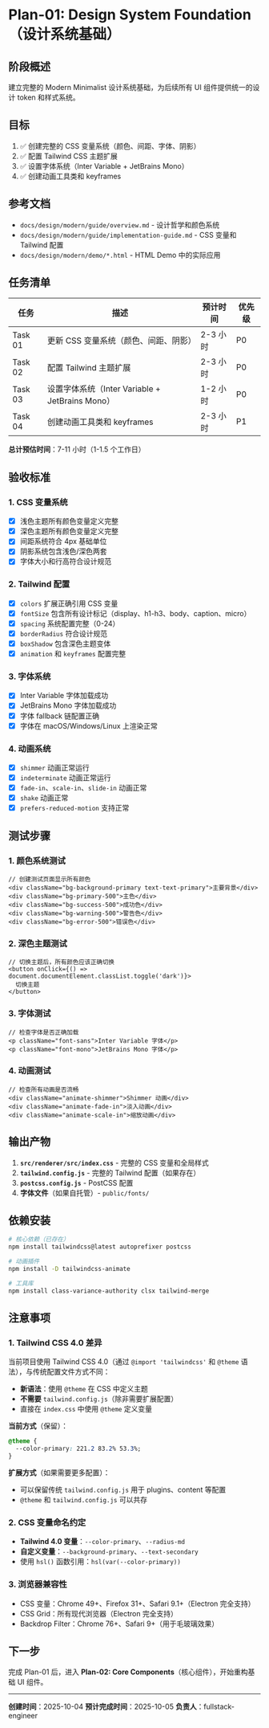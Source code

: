 # Plan-01: Design System Foundation（设计系统基础）

## 阶段概述

建立完整的 Modern Minimalist 设计系统基础，为后续所有 UI 组件提供统一的设计 token 和样式系统。

## 目标

1. ✅ 创建完整的 CSS 变量系统（颜色、间距、字体、阴影）
2. ✅ 配置 Tailwind CSS 主题扩展
3. ✅ 设置字体系统（Inter Variable + JetBrains Mono）
4. ✅ 创建动画工具类和 keyframes

## 参考文档

- `docs/design/modern/guide/overview.md` - 设计哲学和颜色系统
- `docs/design/modern/guide/implementation-guide.md` - CSS 变量和 Tailwind 配置
- `docs/design/modern/demo/*.html` - HTML Demo 中的实际应用

## 任务清单

| 任务 | 描述 | 预计时间 | 优先级 |
|------|------|----------|--------|
| Task 01 | 更新 CSS 变量系统（颜色、间距、阴影） | 2-3 小时 | P0 |
| Task 02 | 配置 Tailwind 主题扩展 | 2-3 小时 | P0 |
| Task 03 | 设置字体系统（Inter Variable + JetBrains Mono） | 1-2 小时 | P0 |
| Task 04 | 创建动画工具类和 keyframes | 2-3 小时 | P1 |

**总计预估时间**：7-11 小时（1-1.5 个工作日）

## 验收标准

### 1. CSS 变量系统

- [x] 浅色主题所有颜色变量定义完整
- [x] 深色主题所有颜色变量定义完整
- [x] 间距系统符合 4px 基础单位
- [x] 阴影系统包含浅色/深色两套
- [x] 字体大小和行高符合设计规范

### 2. Tailwind 配置

- [x] `colors` 扩展正确引用 CSS 变量
- [x] `fontSize` 包含所有设计标记（display、h1-h3、body、caption、micro）
- [x] `spacing` 系统配置完整（0-24）
- [x] `borderRadius` 符合设计规范
- [x] `boxShadow` 包含深色主题变体
- [x] `animation` 和 `keyframes` 配置完整

### 3. 字体系统

- [x] Inter Variable 字体加载成功
- [x] JetBrains Mono 字体加载成功
- [x] 字体 fallback 链配置正确
- [x] 字体在 macOS/Windows/Linux 上渲染正常

### 4. 动画系统

- [x] `shimmer` 动画正常运行
- [x] `indeterminate` 动画正常运行
- [x] `fade-in`、`scale-in`、`slide-in` 动画正常
- [x] `shake` 动画正常
- [x] `prefers-reduced-motion` 支持正常

## 测试步骤

### 1. 颜色系统测试

```tsx
// 创建测试页面显示所有颜色
<div className="bg-background-primary text-text-primary">主要背景</div>
<div className="bg-primary-500">主色</div>
<div className="bg-success-500">成功色</div>
<div className="bg-warning-500">警告色</div>
<div className="bg-error-500">错误色</div>
```

### 2. 深色主题测试

```tsx
// 切换主题后，所有颜色应该正确切换
<button onClick={() => document.documentElement.classList.toggle('dark')}>
  切换主题
</button>
```

### 3. 字体测试

```tsx
// 检查字体是否正确加载
<p className="font-sans">Inter Variable 字体</p>
<p className="font-mono">JetBrains Mono 字体</p>
```

### 4. 动画测试

```tsx
// 检查所有动画是否流畅
<div className="animate-shimmer">Shimmer 动画</div>
<div className="animate-fade-in">淡入动画</div>
<div className="animate-scale-in">缩放动画</div>
```

## 输出产物

1. **`src/renderer/src/index.css`** - 完整的 CSS 变量和全局样式
2. **`tailwind.config.js`** - 完整的 Tailwind 配置（如果存在）
3. **`postcss.config.js`** - PostCSS 配置
4. **字体文件**（如果自托管）- `public/fonts/`

## 依赖安装

```bash
# 核心依赖（已存在）
npm install tailwindcss@latest autoprefixer postcss

# 动画插件
npm install -D tailwindcss-animate

# 工具库
npm install class-variance-authority clsx tailwind-merge
```

## 注意事项

### 1. Tailwind CSS 4.0 差异

当前项目使用 Tailwind CSS 4.0（通过 `@import 'tailwindcss'` 和 `@theme` 语法），与传统配置文件方式不同：

- **新语法**：使用 `@theme` 在 CSS 中定义主题
- **不需要** `tailwind.config.js`（除非需要扩展配置）
- 直接在 `index.css` 中使用 `@theme` 定义变量

**当前方式**（保留）：
```css
@theme {
  --color-primary: 221.2 83.2% 53.3%;
}
```

**扩展方式**（如果需要更多配置）：
- 可以保留传统 `tailwind.config.js` 用于 plugins、content 等配置
- `@theme` 和 `tailwind.config.js` 可以共存

### 2. CSS 变量命名约定

- **Tailwind 4.0 变量**：`--color-primary`、`--radius-md`
- **自定义变量**：`--background-primary`、`--text-secondary`
- 使用 `hsl()` 函数引用：`hsl(var(--color-primary))`

### 3. 浏览器兼容性

- CSS 变量：Chrome 49+、Firefox 31+、Safari 9.1+（Electron 完全支持）
- CSS Grid：所有现代浏览器（Electron 完全支持）
- Backdrop Filter：Chrome 76+、Safari 9+（用于毛玻璃效果）

## 下一步

完成 Plan-01 后，进入 **Plan-02: Core Components**（核心组件），开始重构基础 UI 组件。

---

**创建时间**：2025-10-04
**预计完成时间**：2025-10-05
**负责人**：fullstack-engineer
